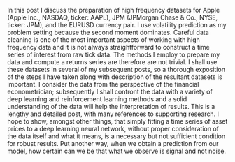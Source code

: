 In this post I discuss the preparation of high frequency datasets for Apple (Apple Inc., NASDAQ, ticker: AAPL), JPM (JPMorgan Chase & Co., NYSE, ticker: JPM), and the EURUSD currency pair. I use volatility prediction as my problem setting because the second moment dominates. Careful data cleaning is one of the most important aspects of working with high frequency data and it is not always straightforward to construct a time series of interest from raw tick data. The methods I employ to prepare my data and compute a returns series are therefore are not trivial. I shall use these datasets in several of my subsequent posts, so a thorough exposition of the steps I have taken along with description of the resultant datasets is important. I consider the data from the perspective of the financial econometrician; subsequently I shall contront the data with a variety of deep learning and reinforcement learning methods and a solid understanding of the data will help the interpretation of results. This is a lengthy and detailed post, with many references to supporting research. I hope to show, amongst other things, that simply fitting a time series of asset prices to a deep learning neural network, without proper consideration of the data itself and what it means, is a necessary but not sufficient condition for robust results. Put another way, when we obtain a prediction from our model, how certain can we be that what we observe is signal and not noise.
